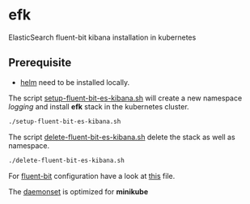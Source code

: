 # efk

ElasticSearch fluent-bit kibana installation in kubernetes

## Prerequisite

- [helm](https://helm.sh/) need to be installed locally.

The script [setup-fluent-bit-es-kibana.sh](setup-fluent-bit-es-kibana.sh) will create a new namespace *logging* and install **efk** stack in the kubernetes cluster.

```bash
./setup-fluent-bit-es-kibana.sh
```

The script [delete-fluent-bit-es-kibana.sh](delete-fluent-bit-es-kibana.sh) delete the stack as well as namespace.

```bash
./delete-fluent-bit-es-kibana.sh
```

For [fluent-bit](https://fluentbit.io/) configuration have a look at [this](fluent-bit-configmap.yaml) file.

The [daemonset](fluent-bit-ds-minkube.yaml) is optimized for **minikube**
